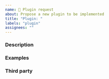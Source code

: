 ```yaml
---
name: 🐝 Plugin request
about: Propose a new plugin to be implemented
title: "Plugin: "
labels: "plugin"
assignees: ""
---
```


### Description

<!-- Briefly describe the new plugin. Tell us what you are trying to achieve and how can a hausse plugin do the job. -->


### Examples

<!-- Provide some simple examples to show how the new plugin should work. -->


### Third party

<!-- List external services, technologies, softwares or tools involved in the new plugin function. -->